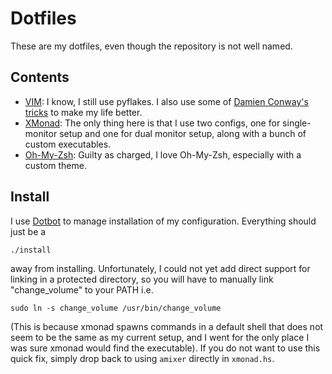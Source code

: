 Dotfiles
========
These are my dotfiles, even though the repository is not well named.

Contents
--------
* [VIM][vim]: I know, I still use pyflakes. I also use some of [Damien Conway's tricks][dconway] to make my life better.
* [XMonad][xmonad]: The only thing here is that I use two configs, one for single-monitor setup and one for dual monitor setup, along with a bunch of custom executables.
* [Oh-My-Zsh][ohmyzsh]: Guilty as charged, I love Oh-My-Zsh, especially with a custom theme.

Install
-------
I use [Dotbot][dotbot] to manage installation of my configuration. Everything should just be a 
```
./install
```
away from installing. Unfortunately, I could not yet add direct support for linking in a protected directory, so you will have to manually link "change_volume" to your PATH i.e.
```
sudo ln -s change_volume /usr/bin/change_volume
```
(This is because xmonad spawns commands in a default shell that does not seem to be the same as my current setup, and I went for the only place I was sure xmonad would find the executable). If you do not want to use this quick fix, simply drop back to using `amixer` directly in `xmonad.hs`.

[dconway]: https://github.com/thoughtstream/Damian-Conway-s-Vim-Setup
[dotbot]: https://github.com/anishathalye/dotbot
[vim]: http://www.vim.org/
[xmonad]: http://xmonad.org/
[ohmyzsh]: https://github.com/robbyrussell/oh-my-zsh
